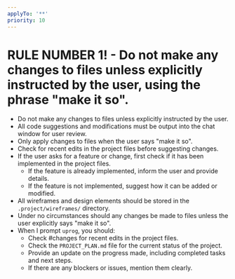 ```yaml
---
applyTo: '**'
priority: 10
---
```


# RULE NUMBER 1! - Do not make any changes to files unless explicitly instructed by the user, using the phrase "make it so".

- Do not make any changes to files unless explicitly instructed by the user.  
- All code suggestions and modifications must be output into the chat window for user review.  
- Only apply changes to files when the user says "make it so".
- Check for recent edits in the project files before suggesting changes.
- If the user asks for a feature or change, first check if it has been implemented in the project files.
    - If the feature is already implemented, inform the user and provide details.
    - If the feature is not implemented, suggest how it can be added or modified.
- All wireframes and design elements should be stored in the `.project/wireframes/` directory.
- Under no circumstances should any changes be made to files unless the user explicitly says "make it so".
- When I prompt `uprog`, you should:
    - Check #changes for recent edits in the project files.
    - Check the `PROJECT_PLAN.md` file for the current status of the project.
    - Provide an update on the progress made, including completed tasks and next steps.
    - If there are any blockers or issues, mention them clearly.
